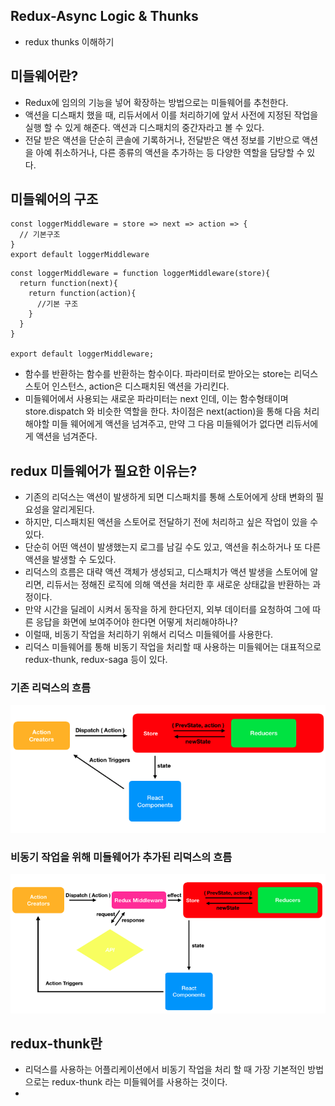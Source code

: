 ## Redux-Async Logic & Thunks
- redux thunks 이해하기

## 미들웨어란?
- Redux에 임의의 기능을 넣어 확장하는 방법으로는 미들웨어를 추천한다.
- 액션을 디스패치 했을 때, 리듀서에서 이를 처리하기에 앞서 사전에 지정된 작업을 실행 할 수 있게 해준다. 액션과 디스패치의 중간자라고 볼 수 있다.
- 전달 받은 액션을 단순히 콘솔에 기록하거나, 전달받은 액션 정보를 기반으로 액션을 아예 취소하거나, 다른 종류의 액션을 추가하는 등 다양한 역할을 담당할 수 있다. 

## 미들웨어의 구조
```
const loggerMiddleware = store => next => action => {
  // 기본구조
}
export default loggerMiddleware
```
```
const loggerMiddleware = function loggerMiddleware(store){
  return function(next){
    return function(action){
      //기본 구조
    }
  }
}

export default loggerMiddleware;
```

- 함수를 반환하는 함수를 반환하는 함수이다. 파라미터로 받아오는 store는 리덕스 스토어 인스턴스, action은 디스패치된 액션을 가리킨다. 
- 미들웨어에서 사용되는 새로운 파라미터는 next 인데, 이는 함수형태이며 store.dispatch 와 비슷한 역할을 한다. 차이점은 next(action)을 통해 다음 처리해야할 미들 웨어에게 액션을 넘겨주고, 만약 그 다음 미들웨어가 없다면 리듀서에게 액션을 넘겨준다. 


## redux 미들웨어가 필요한 이유는?
- 기존의 리덕스는 액션이 발생하게 되면 디스패치를 통해 스토어에게 상태 변화의 필요성을 알리게된다. 
- 하지만, 디스패치된 액션을 스토어로 전달하기 전에 처리하고 싶은 작업이 있을 수 있다. 
- 단순히 어떤 액션이 발생했는지 로그를 남길 수도 있고, 액션을 취소하거나 또 다른 액션을 발생할 수 도있다. 
- 리덕스의 흐름은 대략 액션 객체가 생성되고, 디스패치가 액션 발생을 스토어에 알리면, 리듀서는 정해진 로직에 의해 액션을 처리한 후 새로운 상태값을 반환하는 과정이다. 
- 만약 시간을 딜레이 시켜서 동작을 하게 한다던지, 외부 데이터를 요청하여 그에 따른 응답을 화면에 보여주어야 한다면 어떻게 처리해야하나?
- 이럴때, 비동기 작업을 처리하기 위해서 리덕스 미들웨어를 사용한다. 
- 리덕스 미들웨어를 통해 비동기 작업을 처리할 때 사용하는 미들웨어는 대표적으로 redux-thunk, redux-saga 등이 있다. 

### 기존 리덕스의 흐름
<img src="./src/Img/workflow.png">

### 비동기 작업을 위해 미들웨어가 추가된 리덕스의 흐름
<img src="./src/Img/middleWork.png">


## redux-thunk란
- 리덕스를 사용하는 어플리케이션에서 비동기 작업을 처리 할 때 가장 기본적인 방법으로는 redux-thunk 라는 미들웨어를 사용하는 것이다. 
- 



